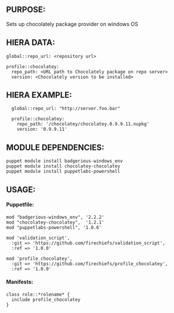 ## PURPOSE:

Sets up chocolately package provider on windows OS

## HIERA DATA:
```
global::repo_url: <repository url>

profile::chocolatey:
  repo_path: <URL path to Chocolately package on repo server>
  version: <Chocolately version to be installed>
```
## HIERA EXAMPLE:
```
  global::repo_url: "http://server.foo.bar"

  profile::chocolatey:
    repo_path: '/chocolatey/chocolatey.0.9.9.11.nupkg'
    version: '0.9.9.11'

```

## MODULE DEPENDENCIES:
```
puppet module install badgerious-windows_env
puppet module install chocolatey-chocolatey
puppet module install puppetlabs-powershell
```
## USAGE:

#### Puppetfile:
```
mod "badgerious-windows_env", '2.2.2'
mod "chocolatey-chocolatey",  '1.2.1'
mod "puppetlabs-powershell", '1.0.6'

mod 'validation_script',
  :git => 'https://github.com/firechiefs/validation_script',
  :ref => '1.0.0'

mod 'profile_chocolatey',
  :git => 'https://github.com/firechiefs/profile_chocolatey',
  :ref => '1.0.0'
```
#### Manifests:
```
class role::*rolename* {
  include profile_chocolatey
}
```

